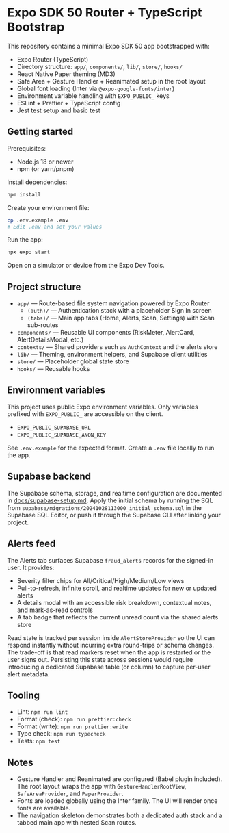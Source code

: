 # Expo SDK 50 Router + TypeScript Bootstrap

This repository contains a minimal Expo SDK 50 app bootstrapped with:

- Expo Router (TypeScript)
- Directory structure: `app/`, `components/`, `lib/`, `store/`, `hooks/`
- React Native Paper theming (MD3)
- Safe Area + Gesture Handler + Reanimated setup in the root layout
- Global font loading (Inter via `@expo-google-fonts/inter`)
- Environment variable handling with `EXPO_PUBLIC_` keys
- ESLint + Prettier + TypeScript config
- Jest test setup and basic test

## Getting started

Prerequisites:
- Node.js 18 or newer
- npm (or yarn/pnpm)

Install dependencies:

```bash
npm install
```

Create your environment file:

```bash
cp .env.example .env
# Edit .env and set your values
```

Run the app:

```bash
npx expo start
```

Open on a simulator or device from the Expo Dev Tools.

## Project structure

- `app/` — Route-based file system navigation powered by Expo Router
  - `(auth)/` — Authentication stack with a placeholder Sign In screen
  - `(tabs)/` — Main app tabs (Home, Alerts, Scan, Settings) with Scan sub-routes
- `components/` — Reusable UI components (RiskMeter, AlertCard, AlertDetailsModal, etc.)
- `contexts/` — Shared providers such as `AuthContext` and the alerts store
- `lib/` — Theming, environment helpers, and Supabase client utilities
- `store/` — Placeholder global state store
- `hooks/` — Reusable hooks

## Environment variables

This project uses public Expo environment variables. Only variables prefixed with `EXPO_PUBLIC_` are accessible on the client.

- `EXPO_PUBLIC_SUPABASE_URL`
- `EXPO_PUBLIC_SUPABASE_ANON_KEY`

See `.env.example` for the expected format. Create a `.env` file locally to run the app.

## Supabase backend

The Supabase schema, storage, and realtime configuration are documented in [docs/supabase-setup.md](docs/supabase-setup.md). Apply the initial schema by running the SQL from `supabase/migrations/20241028113000_initial_schema.sql` in the Supabase SQL Editor, or push it through the Supabase CLI after linking your project.

## Alerts feed

The Alerts tab surfaces Supabase `fraud_alerts` records for the signed-in user. It provides:

- Severity filter chips for All/Critical/High/Medium/Low views
- Pull-to-refresh, infinite scroll, and realtime updates for new or updated alerts
- A details modal with an accessible risk breakdown, contextual notes, and mark-as-read controls
- A tab badge that reflects the current unread count via the shared alerts store

Read state is tracked per session inside `AlertStoreProvider` so the UI can respond instantly without incurring extra round-trips or schema changes. The trade-off is that read markers reset when the app is restarted or the user signs out. Persisting this state across sessions would require introducing a dedicated Supabase table (or column) to capture per-user alert metadata.

## Tooling

- Lint: `npm run lint`
- Format (check): `npm run prettier:check`
- Format (write): `npm run prettier:write`
- Type check: `npm run typecheck`
- Tests: `npm test`

## Notes

- Gesture Handler and Reanimated are configured (Babel plugin included). The root layout wraps the app with `GestureHandlerRootView`, `SafeAreaProvider`, and `PaperProvider`.
- Fonts are loaded globally using the Inter family. The UI will render once fonts are available.
- The navigation skeleton demonstrates both a dedicated auth stack and a tabbed main app with nested Scan routes.

